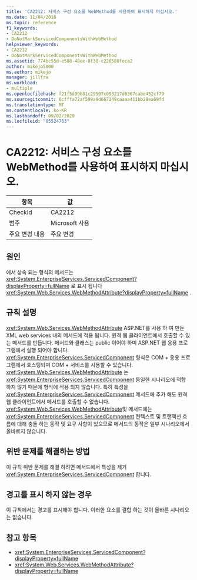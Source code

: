 ```yaml
---
title: 'CA2212: 서비스 구성 요소를 WebMethod를 사용하여 표시하지 마십시오.'
ms.date: 11/04/2016
ms.topic: reference
f1_keywords:
- CA2212
- DoNotMarkServicedComponentsWithWebMethod
helpviewer_keywords:
- CA2212
- DoNotMarkServicedComponentsWithWebMethod
ms.assetid: 774bc55d-e588-48ee-8f38-c228580feca2
author: mikejo5000
ms.author: mikejo
manager: jillfra
ms.workload:
- multiple
ms.openlocfilehash: f21f5d99b81c29507c093217d6367cabe452cf79
ms.sourcegitcommit: 6cfffa72af599a9d667249caaaa411bb28ea69fd
ms.translationtype: MT
ms.contentlocale: ko-KR
ms.lasthandoff: 09/02/2020
ms.locfileid: "85524763"
---
```

# <a name="ca2212-do-not-mark-serviced-components-with-webmethod"></a>CA2212: 서비스 구성 요소를 WebMethod를 사용하여 표시하지 마십시오.

|항목|값|
|-|-|
|CheckId|CA2212|
|범주|Microsoft 사용|
|주요 변경 내용|주요 변경|

## <a name="cause"></a>원인

에서 상속 되는 형식의 메서드는 <xref:System.EnterpriseServices.ServicedComponent?displayProperty=fullName> 로 표시 됩니다 <xref:System.Web.Services.WebMethodAttribute?displayProperty=fullName> .

## <a name="rule-description"></a>규칙 설명

<xref:System.Web.Services.WebMethodAttribute> ASP.NET를 사용 하 여 만든 XML web services 내의 메서드에 적용 됩니다. 원격 웹 클라이언트에서 호출할 수 있는 메서드를 만듭니다. 메서드와 클래스는 public 이어야 하며 ASP.NET 웹 응용 프로그램에서 실행 되어야 합니다. <xref:System.EnterpriseServices.ServicedComponent> 형식은 COM + 응용 프로그램에서 호스팅되며 COM + 서비스를 사용할 수 있습니다. <xref:System.Web.Services.WebMethodAttribute> 는 <xref:System.EnterpriseServices.ServicedComponent> 동일한 시나리오에 적합 하지 않기 때문에 형식에 적용 되지 않습니다. 특히 특성을 <xref:System.EnterpriseServices.ServicedComponent> 메서드에 추가 해도 원격 웹 클라이언트에서 메서드를 호출할 수 없습니다. <xref:System.Web.Services.WebMethodAttribute>및 메서드에는 <xref:System.EnterpriseServices.ServicedComponent> 컨텍스트 및 트랜잭션 흐름에 대해 충돌 하는 동작 및 요구 사항이 있으므로 메서드의 동작은 일부 시나리오에서 올바르지 않습니다.

## <a name="how-to-fix-violations"></a>위반 문제를 해결하는 방법

이 규칙 위반 문제를 해결 하려면 메서드에서 특성을 제거 <xref:System.EnterpriseServices.ServicedComponent> 합니다.

## <a name="when-to-suppress-warnings"></a>경고를 표시 하지 않는 경우

이 규칙에서는 경고를 표시해야 합니다. 이러한 요소를 결합 하는 것이 올바른 시나리오는 없습니다.

## <a name="see-also"></a>참고 항목

- <xref:System.EnterpriseServices.ServicedComponent?displayProperty=fullName>
- <xref:System.Web.Services.WebMethodAttribute?displayProperty=fullName>
